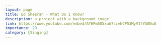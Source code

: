 ```yaml
---
layout: page
title: Ed Sheeran - What Do I Know?
description: a project with a background image
link: https://www.youtube.com/embed/AY6Pm5O5xaA?si=hCP53MyVIfYAGNuG
importance: 20
category: [Singing]
---
```

